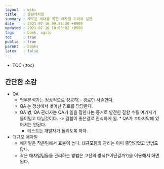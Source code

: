```yaml
---
layout  : wiki
title   : 클린애자일
summary : 새로운 세대를 위한 애자일 가치와 실천
date    : 2021-07-16 09:58:30 +0900
updated : 2021-07-16 10:05:02 +0900
tags    : book, agile
toc     : true
public  : true
parent  : Books
latex   : false
---
```

* TOC
{:toc}

## 간단한 소감

* QA
  * 업무분석가는 정상적으로 성공하는 경로만 서술한다.
  * QA 는 정상에서 벗어난 경로를 담당한다.
  * QA 병, QA 관리자는 QA가 일을 잘한다는 증거로 발견한 결함 수를 여기저기 들이밀고 다닐것이다. -> 결함이 좋은걸로 인식하게 됨.
		* QA가 ㅈ마지막에 있어서는 안된다.
	* 테스트는 개발자가 돌리도록 하자.
* 대규모 애자일
	* 애자일은 작은팀에서 효율이 높다. 대규모팀의 관리는 이미 증명되었고 방법도 많다.
	* 작은 애자일팀들을 관리하는 방법은 고전의 방식(?어떤걸까?)을 이용해서 하면된다.
